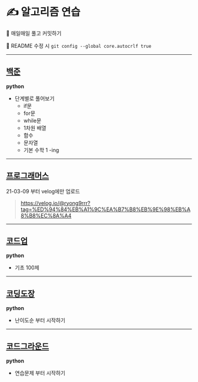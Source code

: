 # ✍ 알고리즘 연습

📌 매일매일 풀고 커밋하기

📌 README 수정 시 `git config --global core.autocrlf true`

---

## [백준](https://www.acmicpc.net/)

**python**

- 단계별로 풀어보기
  - if문
  - for문
  - while문
  - 1차원 배열
  - 함수
  - 문자열
  - 기본 수학 1 -ing

---

## [프로그래머스](https://programmers.co.kr/learn/challenges?tab=all_challenges)

21-03-09 부터 velog에만 업로드

> <https://velog.io/@ryong9rrr?tag=%ED%94%84%EB%A1%9C%EA%B7%B8%EB%9E%98%EB%A8%B8%EC%8A%A4>

---

## [코드업](https://codeup.kr/problemsetsol.php?psid=23)

**python**

- 기초 100제

---

## [코딩도장](https://codingdojang.com/list/1?sort=level&sort_order=fw)

**python**

- 난이도순 부터 시작하기

---

## [코드그라운드](https://www.codeground.org/practice)

**python**

- 연습문제 부터 시작하기

